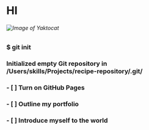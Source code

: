 # HI

###### ![Image of Yaktocat](https://octodex.github.com/images/yaktocat.png)

### $ git init
### Initialized empty Git repository in /Users/skills/Projects/recipe-repository/.git/

### - [ ] Turn on GitHub Pages
### - [ ] Outline my portfolio
### - [ ] Introduce myself to the world
